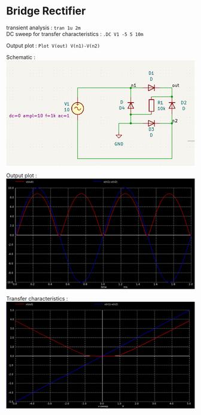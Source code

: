 # Bridge Rectifier  

transient analysis : ```tran 1u 2m```  
DC sweep for transfer characteristics : ```.DC V1 -5 5 10m```  

Output plot : ```Plot V(out) V(n1)-V(n2)```  

Schematic :  
![wew](https://github.com/AbhijitBaral/SPICE_sims/blob/main/Rectifiers/bridge%20rectifier/imgs/schematics.png)  

Output plot :  
![fwe](https://github.com/AbhijitBaral/SPICE_sims/blob/main/Rectifiers/bridge%20rectifier/imgs/output%20plot.png)  

Transfer characteristics :  
![dwe](https://github.com/AbhijitBaral/SPICE_sims/blob/main/Rectifiers/bridge%20rectifier/imgs/transfer%20characteristics.png)
